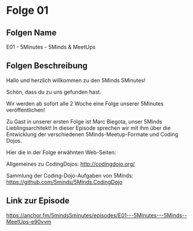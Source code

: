 # Folge 01

## Folgen Name

E01 - 5Minutes - 5Minds & MeetUps

## Folgen Beschreibung

Hallo und herzlich willkommen zu den 5Minds 5Minutes!

Schön, dass du zu uns gefunden hast.

Wir werden ab sofort alle 2 Woche eine Folge unserer 5Minutes veröffentlichen!

Zu Gast in unserer ersten Folge ist Marc Biegota, unser 5Minds Lieblingsarchitekt! In dieser Episode sprechen wir mit ihm über die Entwicklung der verschiedenen 5Minds-Meetup-Formate und Coding Dojos.

Hier die in der Folge erwähnten Web-Seiten:

Allgemeines zu CodingDojos:
<http://codingdojo.org/>

Sammlung der Coding-Dojo-Aufgaben von 5Minds:
<https://github.com/5minds/5Minds.CodingDojo>  

## Link zur Episode

<https://anchor.fm/5minds5minutes/episodes/E01---5Minutes---5Minds--MeetUps-e90vvm>
